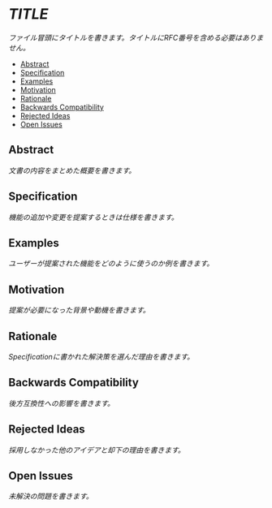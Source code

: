 <!--
このファイルはRFC文書のテンプレートです。
新しい文書を作成する際にコピーしてお使いください。
ファイルは MIT or Apache-2.0 のデュアルライセンスで取り込まれます。

# ファイルの構成
RFC文書のファイル形式はMarkdownを使用します。
文書の構成はテンプレートに従わなくても良いです。
不要な項目の省略などフォーマットの変更は自由に行ってください。

# ファイルの編集
アンダースコアで囲われた部分は文書作成者が趣旨にあった内容に置き換えてください。
このコメントは削除して構いません。
-->

# _TITLE_
_ファイル冒頭にタイトルを書きます。タイトルにRFC番号を含める必要はありません。_

- [Abstract](#Abstract)
- [Specification](#Specification)
- [Examples](#Examples)
- [Motivation](#Motivation)
- [Rationale](#Rationale)
- [Backwards Compatibility](#Backwards)
- [Rejected Ideas](#Rejected)
- [Open Issues](#Issues)


<a name="Abstract"></a>
## Abstract
_文書の内容をまとめた概要を書きます。_


<a name="Specification"></a>
## Specification
_機能の追加や変更を提案するときは仕様を書きます。_


<a name="Examples"></a>
## Examples
_ユーザーが提案された機能をどのように使うのか例を書きます。_


<a name="Motivation"></a>
## Motivation
_提案が必要になった背景や動機を書きます。_


<a name="Rationale"></a>
## Rationale
_Specificationに書かれた解決策を選んだ理由を書きます。_


<a name="Backwards"></a>
## Backwards Compatibility
_後方互換性への影響を書きます。_


<a name="Rejected"></a>
## Rejected Ideas
_採用しなかった他のアイデアと却下の理由を書きます。_


<a name="Issues"></a>
## Open Issues
_未解決の問題を書きます。_
